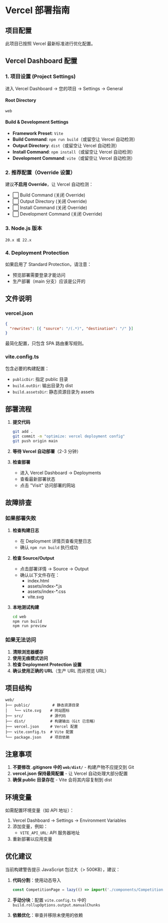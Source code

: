 # Vercel 部署指南

## 项目配置

此项目已按照 Vercel 最新标准进行优化配置。

## Vercel Dashboard 配置

### 1. 项目设置 (Project Settings)

进入 Vercel Dashboard → 您的项目 → Settings → General

#### Root Directory
```
web
```

#### Build & Development Settings

- **Framework Preset**: `Vite`
- **Build Command**: `npm run build`（或留空让 Vercel 自动检测）
- **Output Directory**: `dist`（或留空让 Vercel 自动检测）
- **Install Command**: `npm install`（或留空让 Vercel 自动检测）
- **Development Command**: `vite`（或留空让 Vercel 自动检测）

### 2. 推荐配置（Override 设置）

建议**不启用 Override**，让 Vercel 自动检测：
- ⬜ Build Command (关闭 Override)
- ⬜ Output Directory (关闭 Override)
- ⬜ Install Command (关闭 Override)
- ⬜ Development Command (关闭 Override)

### 3. Node.js 版本
```
20.x 或 22.x
```

### 4. Deployment Protection

如果启用了 Standard Protection，请注意：
- 预览部署需要登录才能访问
- 生产部署（main 分支）应该是公开的

## 文件说明

### vercel.json
```json
{
  "rewrites": [{ "source": "/(.*)", "destination": "/" }]
}
```

最简化配置，只包含 SPA 路由重写规则。

### vite.config.ts
包含必要的构建配置：
- `publicDir`: 指定 public 目录
- `build.outDir`: 输出目录为 dist
- `build.assetsDir`: 静态资源目录为 assets

## 部署流程

1. **提交代码**
   ```bash
   git add .
   git commit -m "optimize: vercel deployment config"
   git push origin main
   ```

2. **等待 Vercel 自动部署**（2-3 分钟）

3. **检查部署**
   - 进入 Vercel Dashboard → Deployments
   - 查看最新部署状态
   - 点击 "Visit" 访问部署的网站

## 故障排查

### 如果部署失败

1. **检查构建日志**
   - 在 Deployment 详情页查看完整日志
   - 确认 `npm run build` 执行成功

2. **检查 Source/Output**
   - 点击部署详情 → Source → Output
   - 确认以下文件存在：
     - index.html
     - assets/index-*.js
     - assets/index-*.css
     - vite.svg

3. **本地测试构建**
   ```bash
   cd web
   npm run build
   npm run preview
   ```

### 如果无法访问

1. **清除浏览器缓存**
2. **使用无痕模式访问**
3. **检查 Deployment Protection 设置**
4. **确认使用正确的 URL**（生产 URL 而非预览 URL）

## 项目结构

```
web/
├── public/          # 静态资源目录
│   └── vite.svg    # 网站图标
├── src/            # 源代码
├── dist/           # 构建输出（Git 已忽略）
├── vercel.json     # Vercel 配置
├── vite.config.ts  # Vite 配置
└── package.json    # 项目依赖
```

## 注意事项

1. **不要修改 .gitignore 中的 `web/dist/`** - 构建产物不应提交到 Git
2. **vercel.json 保持最简配置** - 让 Vercel 自动处理大部分配置
3. **确保 public 目录存在** - Vite 会将其内容复制到 dist

## 环境变量

如需配置环境变量（如 API 地址）：

1. Vercel Dashboard → Settings → Environment Variables
2. 添加变量，例如：
   - `VITE_API_URL`: API 服务器地址
3. 重新部署以应用变量

## 优化建议

当前构建警告提示 JavaScript 包过大（> 500KB），建议：

1. **代码分割**：使用动态导入
   ```typescript
   const CompetitionPage = lazy(() => import('./components/CompetitionPage'))
   ```

2. **手动分块**：配置 `vite.config.ts` 中的 `build.rollupOptions.output.manualChunks`

3. **依赖优化**：审查并移除未使用的依赖

